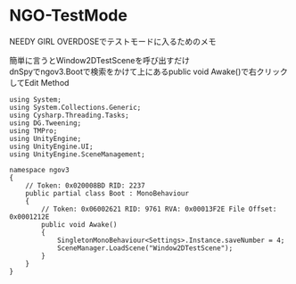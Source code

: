 # NGO-TestMode
NEEDY GIRL OVERDOSEでテストモードに入るためのメモ

簡単に言うとWindow2DTestSceneを呼び出すだけ<br>
dnSpyでngov3.Bootで検索をかけて上にあるpublic void Awake()で右クリックしてEdit Method<br>

```
using System;
using System.Collections.Generic;
using Cysharp.Threading.Tasks;
using DG.Tweening;
using TMPro;
using UnityEngine;
using UnityEngine.UI;
using UnityEngine.SceneManagement;

namespace ngov3
{
	// Token: 0x020008BD RID: 2237
	public partial class Boot : MonoBehaviour
	{
		// Token: 0x06002621 RID: 9761 RVA: 0x00013F2E File Offset: 0x0001212E
		public void Awake()
		{
			SingletonMonoBehaviour<Settings>.Instance.saveNumber = 4;
			SceneManager.LoadScene("Window2DTestScene");
		}
	}
}
```
